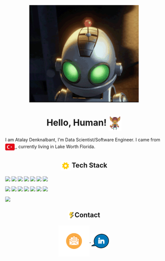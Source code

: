 <head>
  <meta charset="utf-8">
  <meta name="viewport" content="width=device-width, initial-scale=1.0">
</head>

<body>
<div id="root" align="left">
<div id="header" align="center">
  <img src="https://raw.githubusercontent.com/atalaydenknalbant/atalaydenknalbant/main/clank.gif" width="350"/>
</div>

<h1 align="center">Hello, Human! <img src="https://raw.githubusercontent.com/atalaydenknalbant/atalaydenknalbant/main/Ratchet.gif" align="center" height="50"/> </h1>

I am Atalay Denknalbant, I'm Data Scientist/Software Engineer. I came from <a href="https://goturkiye.com/"> <img src="https://raw.githubusercontent.com/atalaydenknalbant/atalaydenknalbant/main/turkey.png" align="center" height="30"/> </a>
 , currently living in Lake Worth Florida.

<h2 align="center">  <img src="https://raw.githubusercontent.com/atalaydenknalbant/atalaydenknalbant/main/gear.gif" align="center" height="30"/> Tech Stack </h2>

<img src="https://img.shields.io/badge/Python-3776AB?style=for-the-badge&logo=python&logoColor=white" align="center"/> <img src="https://img.shields.io/badge/JavaScript-F7DF1E?style=for-the-badge&logo=javascript&logoColor=black" align="center" /> <img src="https://img.shields.io/badge/R-276DC3?style=for-the-badge&logo=r&logoColor=white" align="center"/> <img src="https://img.shields.io/badge/Java-5382a1?style=for-the-badge&logo=java&logoColor=white" align="center"/> <img src="https://img.shields.io/badge/TensorFlow-ED8B00?style=for-the-badge&logo=TensorFlow&logoColor=white" align="center"/> <img src="https://img.shields.io/badge/Selenium-87CF3E?style=for-the-badge&logo=Selenium&logoColor=white" align="center"/> <img src="https://img.shields.io/badge/PostgreSQL-316192?style=for-the-badge&logo=postgresql&logoColor=white" align="center"/> 

<img src="https://img.shields.io/badge/Microsoft_Excel-217346?style=for-the-badge&logo=microsoft-excel&logoColor=white" align="center"/> <img src="https://img.shields.io/badge/Tableau-1B457F?style=for-the-badge&logo=Tableau&logoColor=white" align="center"/> <img src="https://img.shields.io/badge/Node.js-43853D?style=for-the-badge&logo=node.js&logoColor=white" align="center"/> <img src="https://img.shields.io/badge/React-20232A?style=for-the-badge&logo=react&logoColor=61DAFB" align="center"/> <img src="https://img.shields.io/badge/Hadoop-F7DF1E?style=for-the-badge&logo=ApacheHadoop&logoColor=black" align="center"/> <img src="https://img.shields.io/badge/Spark-808080?style=for-the-badge&logo=Apache%20Spark&logoColor=white" align="center"/> <img src="https://img.shields.io/badge/Amazon_AWS-232F3E?style=for-the-badge&logo=amazon-aws&logoColor=white" align="center"/> 

<img src="https://img.shields.io/badge/MongoDB-4EA94B?style=for-the-badge&logo=mongodb&logoColor=white" align="center"/>   

<h2 align="center"> <img src="https://raw.githubusercontent.com/atalaydenknalbant/atalaydenknalbant/main/contact.gif" align="center" height="30"/>Contact </h2>
<div align="center">
<a href="mailto:atalaydenknalbant@hotmail.com"> <img src="https://raw.githubusercontent.com/atalaydenknalbant/atalaydenknalbant/main/mail.gif" align="center" height="100"/> </a> <a href="https://www.linkedin.com/in/atalaydenknalbant/"> <img src="https://raw.githubusercontent.com/atalaydenknalbant/atalaydenknalbant/main/linkedin.gif" align="center" height="50"/> </a> 
</div>
</div>
</body>








